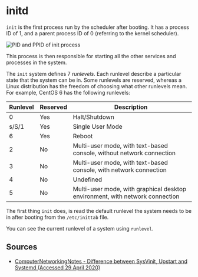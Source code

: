 # initd

`init` is the first process run by the scheduler after booting. It has a process ID of 1, and a parent process ID of 0 (referring to the kernel scheduler).

![PID and PPID of init process](images/init_ps.png)

This process is then responsible for starting all the other services and processes in the system.

The `init` system defines 7 *runlevels*. Each runlevel describe a particular state that the system can be in. Some runlevels are reserved, whereas a Linux distribution has the freedom of choosing what other runlevels mean. For example, CentOS 6 has the following runlevels:

| **Runlevel** | **Reserved** | **Description**                                              |
| ------------ | ------------ | ------------------------------------------------------------ |
| 0            | Yes          | Halt/Shutdown                                                |
| s/S/1        | Yes          | Single User Mode                                             |
| 6            | Yes          | Reboot                                                       |
| 2            | No           | Multi-user mode, with text-based console, without network connection |
| 3            | No           | Multi-user mode, with text-based console, with network connection |
| 4            | No           | Undefined                                                    |
| 5            | No           | Multi-user mode, with graphical desktop environment, with network connection |



The first thing `init` does, is read the default runlevel the system needs to be in after booting from the `/etc/inittab` file.

You can see the current runlevel of a system using `runlevel`.



## Sources

- [ComputerNetworkingNotes - Difference between SysVinit, Upstart and Systemd (Accessed 29 April 2020)](https://www.computernetworkingnotes.com/linux-tutorials/differences-between-sysvinit-upstart-and-systemd.html)

